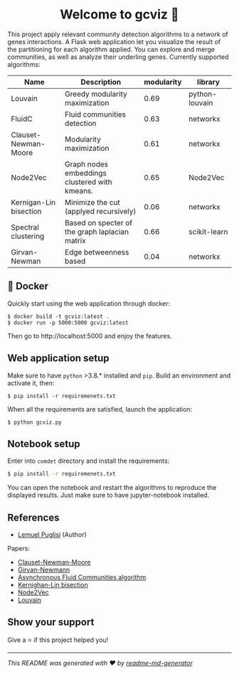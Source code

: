 <h1 align="center">Welcome to gcviz 🧬</h1>
<p>
</p>

This project apply relevant community detection algorithms to a network of genes interactions. A Flask web application let you visualize the result of the partitioning for each algorithm applied. You can explore and merge communities, as well as analyze their underling genes. Currently supported algorithms: 



| Name                   | Description                                    | modularity | library        |
| ---------------------- | ---------------------------------------------- | ---------- | -------------- |
| Louvain                | Greedy modularity maximization                 | 0.69       | python-louvain |
| FluidC                 | Fluid communities detection                    | 0.63       | networkx       |
| Clauset-Newman-Moore   | Modularity maximization                        | 0.61       | networkx       |
| Node2Vec               | Graph nodes embeddings clustered with kmeans.  | 0.65       | Node2Vec       |
| Kernigan-Lin bisection | Minimize the cut (applyed recursively)         | 0.06       | networkx       |
| Spectral clustering    | Based on specter of the graph laplacian matrix | 0.66       | scikit-learn   |
| Girvan-Newman          | Edge betweenness based                         | 0.04       | networkx       |



## 🐋 Docker 

Quickly start using the web application through docker:

```shell
$ docker build -t gcviz:latest .
$ docker run -p 5000:5000 gcviz:latest
```

Then go to http://localhost:5000 and enjoy the features. 



## Web application setup

Make sure to have `python` >3.8.* installed and `pip`. Build an environment and activate it, then: 

```shell
$ pip install -r requiremenets.txt
```

When all the requirements are satisfied, launch the application: 

```shell
$ python gcviz.py
```

 

 ## Notebook setup

Enter into `comdet` directory and install the requirements: 

```bash
$ pip install -r requiremenets.txt
```

You can open the notebook and restart the algorithms to reproduce the displayed results. Just make sure to have jupyter-notebook installed. 



## References

* [Lemuel Puglisi](https://lemuelpuglisi.github.io/) (Author)

Papers: 

* [Clauset-Newman-Moore](https://arxiv.org/abs/cond-mat/0408187)
* [Girvan-Newmann](https://www.pnas.org/content/99/12/7821)
* [Asynchronous Fluid Communities algorithm](https://arxiv.org/pdf/1703.09307.pdf)
* [Kernighan-Lin bisection](https://ieeexplore.ieee.org/document/6771089)
* [Node2Vec](https://snap.stanford.edu/node2vec/)
* [Louvain](https://arxiv.org/abs/0803.0476)



## Show your support

Give a ⭐️ if this project helped you!

***
_This README was generated with ❤️ by [readme-md-generator](https://github.com/kefranabg/readme-md-generator)_
